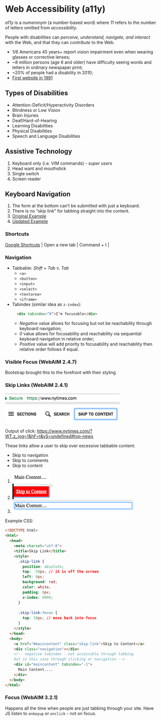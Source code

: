 # Web Accessibility (a11y)

*a11y* is a _numeronym_ (a number-based word) where _11_ refers to the number of letters omitted from _accessibility_.

People with disabilities can *perceive, understand, navigate, and interact* with the Web, and that they can *contribute* to the Web.

* 1/6 Americans 45 years+ report vision impairment even when wearing glasses or corrective lenses;
* ~8 million persons (age 6 and older) have difficulty seeing words and letters in ordinary newspaper print;
* ~20% of people had a disability in 2010;
* [First website in 1991](http://info.cern.ch/hypertext/WWW/TheProject.html)

## Types of Disabilities

* Attention-Deficit/Hyperactivity Disorders
* Blindness or Low Vision
* Brain Injuries
* Deaf/Hard-of-Hearing
* Learning Disabilities
* Physical Disabilities
* Speech and Language Disabilities

## Assistive Technology

1. Keyboard only (i.e. VIM commands) - *super users*
1. Head want and mouthstick
1. Single switch
1. Screen reader

## Keyboard Navigation

1. The form at the bottom can’t be submitted with just a keyboard.
1. There is no “skip link” for tabbing straight into the content.
1. [Original Example](./learn-a11y/keyboard-navigation/index.html)
1. [Updated Example](./keyboard-navigation/index.html)

### Shortcuts
[Google Shortcuts](https://support.google.com/chromebook/answer/183101?hl=en)
| Open a new tab | Command + t |

### Navigation
* Tabbable: *Shift + Tab* v. *Tab*
  - `<a>`
  - `<button>`
  - `<input>`
  - `<select>`
  - `<textarea>`
  - `<iframe>`
* Tabindex (similar idea as `z-index`):
  ```html
    <div tabindex=“0”>I’m focusable</div>
  ```
  - *Negative* value allows for focusing but not be reachability through keyboard navigation;
  - *0* value allows for focusability and reachability via sequential keyboard navigation in relative order;
  - *Positive* value will add priority to focusability and reachability then relative order follows if equal.

### Visible Focus (WebAIM 2.4.7)
Bootstrap brought this to the forefront with their styling

### Skip Links (WebAIM 2.4.1)

![Skip to navigation example for NYTimes](/assets/skip_links.png)

Output of click: https://www.nytimes.com/?WT.z_jog=1&hF=t&vS=undefined#top-news

These links allow a user to skip over excessive tabbable content:
  * Skip to navigation
  * Skip to comments
  * Skip to content

1. ![Default page displaying main content](/assets/main_content.png)
1. ![Skip to content button highlighted](/assets/skip_to_content.png)
1. ![Main content highlighted after skipping](/assets/main_content_highlighted.png)

Example CSS:
```html
<!DOCTYPE html>
<html>
  <head>
    <meta charset="utf-8">
    <title>Skip Link</title>
    <style>
      .skip-link {
        position: absolute;
        top: -50px; // it is off the screen
        left: 0px;
        background: red;
        color: white;
        padding: 8px;
        z-index: 9999;
      }

      .skip-link:focus {
        top: 10px; // move back into focus
      }
    </style>
  </head>
  <body>
    <a href="#maincontent" class="skip-link">Skip to Content</a>
    <div class="navigation"></div>
    <!-- negative tabindex - not accessible through tabbing
    but in this case through clicking or navigation -->
    <div id="maincontent" tabindex="-1">
      Main Content....
    </div>
  </body>
</html>
```

### Focus (WebAIM 3.2.1)

Happens all the time when people are just tabbing through your site.
Have JS listen to `onkeyup` or `onclick` - not on focus.
